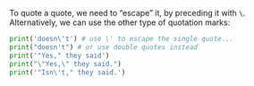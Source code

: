 
To quote a quote, we need to “escape” it, by preceding it with `\`. Alternatively, we can use the other type of quotation marks:

```Python
print('doesn\'t') # use \' to escape the single quote...
print("doesn't") # or use double quotes instead
print('"Yes," they said')
print("\"Yes,\" they said.")
print('"Isn\'t," they said.')
```